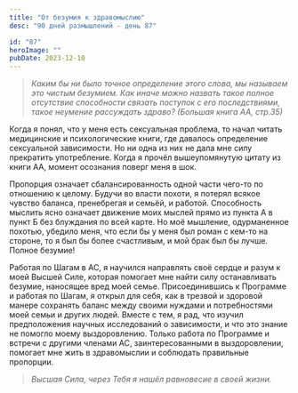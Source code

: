 ```yaml
---
title: "От безумия к здравомыслию"
desc: "90 дней размышлений - день 87"

id: "87"
heroImage: ""
pubDate: 2023-12-10
---
```

> _Каким бы ни было точное определение этого слова, мы называем это чистым
> безумием. Как иначе можно назвать такое полное отсутствие способности
> связать поступок с его последствиями, такое неумение рассуждать здраво?
> (Большая книга АА, стр.35)_

Когда я понял, что у меня есть сексуальная проблема, то начал читать
медицинские и психологические книги, где давалось определение сексуальной
зависимости. Но ни одна из них не дала мне силу прекратить употребление. Когда
я прочёл вышеупомянутую цитату из книги АА, момент осознания поверг меня в
шок.

Пропорция означает сбалансированность одной части чего-то по отношению к
целому. Будучи во власти похоти, я потерял всякое чувство баланса, пренебрегая
и семьёй, и работой. Способность мыслить ясно означает движение моих мыслей
прямо из пункта А в пункт Б без блуждания по всей карте. Но моё мышление,
одурманенное похотью, убедило меня, что если бы у меня был роман с кем-то на
стороне, то я был бы более счастливым, и мой брак был бы лучше. Полное
безумие!

Работая по Шагам в АС, я научился направлять своё сердце и разум к моей Высшей
Силе, которая помогает мне найти силу останавливать безумие, наносящее вред
моей семье. Присоединившись к Программе и работая по Шагам, я открыл для себя,
как в трезвой и здоровой манере сохранять баланс между своими нуждами и
потребностями моей семьи и других людей. Вместе с тем, я рад, что изучил
предположения научных исследований о зависимости, и что это знание не помогло
моему выздоровлению. Только работа по Программе и встречи с другими членами
АС, заинтересованными в выздоровлении, помогает мне жить в здравомыслии и
соблюдать правильные пропорции.

> _Высшая Сила, через Тебя я нашёл равновесие в своей жизни._

